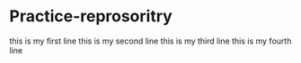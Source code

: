 # Practice-reprosoritry
this is my first line
this is my second line
this is my third line
this is my fourth line
